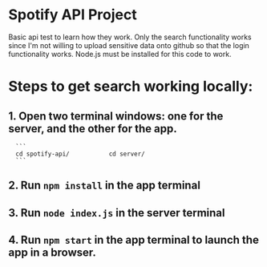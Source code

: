 # Spotify API Project

Basic api test to learn how they work. Only the search functionality works since I'm not willing to upload sensitive data onto github so that the login functionality works. Node.js must be installed for this code to work.

# Steps to get search working locally:

## 1. Open two terminal windows: one for the server, and the other for the app.
      ```
      cd spotify-api/           cd server/
      ```
## 2. Run `npm install` in the app terminal
## 3. Run `node index.js` in the server terminal
## 4. Run `npm start` in the app terminal to launch the app in a browser.
